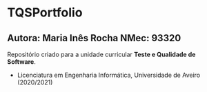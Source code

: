 # TQSPortfolio

## Autora: Maria Inês Rocha     NMec: 93320

Repositório criado para a unidade curricular **Teste e Qualidade de Software**.



- Licenciatura em Engenharia Informática, Universidade de Aveiro   (2020/2021)
